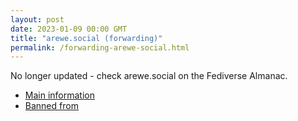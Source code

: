 ```yaml
---
layout: post
date: 2023-01-09 00:00 GMT
title: "arewe.social (forwarding)"
permalink: /forwarding-arewe-social.html
---
```


No longer updated - check arewe.social on the Fediverse Almanac.

* [Main information](https://www.fediversealmanac.com/api/v1/instances/arewe.social)
* [Banned from](https://www.fediversealmanac.com/api/v1/instances/arewe.social/banned_from)

